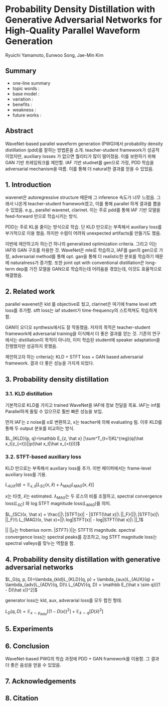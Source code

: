 # Probability Density Distillation with Generative Adversarial Networks for High-Quality Parallel Waveform Generation

Ryuichi Yamamoto, Eunwoo Song, Jae-Min Kim

## Summary

- one-line summary
- topic words : 
- base model : 
- variation : 
- benefits :
- weakness :
- future works :

## Abstract

WaveNet-based parallel waveform generation (PWG)에서 probability density distillation (pdd)를 잘하는 방법론을 소개. teacher-student framework가 성공적이었지만, auxiliary losses 가 없으면 퀄리티가 많이 떨어졌음. 이를 보완하기 위해 GAN 기반 프레임워크를 제안함. IAF 기반 studnet를 gen으로 가정, PDD 학습을 adversarial mechanism을 따름. 이를 통해 더 natural한 결과를 얻을 수 있었음. 

## 1. Introduction

wavenet은 autoregressive structure 때문에 그 inference 속도가 너무 느렸음. 그래서 나온게 teacher-student framework였고, 이를 통해 parallel 하게 결과를 뽑을 수 있었음. e.g., parallel wavenet, clarinet. 이는 주로 pdd를 통해 IAF 기반 모델을 feed-forward 만으로 학습시키는 방식. 

PDD는 주로 KL을 줄이는 방식으로 학습. 단 KLD 만으로는 부족해서 auxiliary loss를 부가적으로 이용 했음. 하지만 수렴이 어려워 unexpected artifacts를 만들기도 했음.

이번에 제안하고자 하는건 하나의 generalized optimization criteria. 그리고 이는 IAF와 GAN 구조를 차용한 것. WaveNet은 mle로 학습하고, IAF를 gan의 gen으로 가정, adversarial method를 통해 opt. gan을 통해 더 realistic한 분포를 학습하기 때문에 naturalness가 증가함. 또한 joint opt with conventional distillation은 long-term dep를 가진 모델을 GAN으로 학습하는데 어려움을 겪었는데, 이것도 효율적으로 해결했음.

## 2. Related work

parallel wavenet은 kld 를 objective로 뒀고, clarinet은 여기에 frame level stft loss를 추가함. stft loss는 iaf student가 time-frequency의 스트럭쳐도 학습하게 함.

GAN이 오디오 synthesis에서도 잘 작동했음. 저자의 목적은 teacher-student framework에 adversarial training을 이식해서 더 좋은 결과를 얻는 것. 기존의 연구에서는 distillation이 목적이 아니라, 이미 학습된 student에 speaker adaptation을 진행했지만 성공하지 못했음. 

제안하고자 하는 criteria는 KLD + STFT loss + GAN based adversarial framework. 결과 더 좋은 성능을 가지게 되었다. 

## 3. Probability density distillation

### 3.1. KLD distillation

기본적으로 KLD를 가지고 trained WaveNet을 IAF에 정보 전달을 목표. IAF는 inf를 Parallel하게 돌릴 수 있으므로 훨씬 빠른 성능을 보임.

먼저 IAF는 z noise를 x로 변환하고, x는 teacher에 의해 evaluating 됨. 이후 KLD를 통해 두 output 분포를 비교하는 방식.

$L_{KLD}(p, q)=\mathbb E_{z, \hat x} [\sum^T_{t=1}KL^{reg}(q(\hat x_t|z_{<t})||p(\hat x_t|\hat x_{<t}))]$

### 3.2. STFT-based auxiliary loss

KLD 만으로는 부족해서 auxiliary loss를 추가. 이번 페이퍼에서는 frame-level auxiliary loss를 기용. 

$L_{AUX}(q)=\mathbb E_{x, \hat x}[L_{SC}(x, \hat x) + \lambda_{MAG}L_{MAG}(x, \hat x)]$

$x$는 타겟, $\hat x$는 estimated. $\lambda_{MAG}$는 두 로스의 비를 조절하고, spectral convergence loss($L_{SC}$) 와 log STFT magnitude loss($L_{MAG}$)를 의미. 

$L_{SC}(x, \hat x) = \frac{||\ |STFT(x)| - |STFT(\hat x)|\ ||_F}{||\ |STFT(x)|\ ||_F}\\
L_{MAG}(x, \hat x)=||\ log|STFT(x)| - log|STFT(\hat x)|\ ||_1$

$||\ ||_F$는 frobenius norm. $|STFT(\cdot)|$는 STFT의 magnitude. spectral convergence loss는 spectral peaks를 강조하고, log STFT magnitude loss는 spectral valleys를 맞누는 역할을 함.

## 4. Probability density distillation with generative adversarial networks

$L_G(q, p, D)=\lambda_{kld}L_{KLD}(q, p) + \lambda_{aux}L_{AUX}(q) + \lambda_{adv}L_{ADV}(q, D)\\
L_{ADV}(q, D) = \mathbb E_{\hat x \sim q}[(1 - D(\hat x))^2]$

generator loss는 kld, aux, adverarial loss를 모두 합친 형태. 

$L_D(q, D) = \mathbb E_{x \sim p_{data}}[(1 - D(x))^2] + \mathbb E_{\hat x \sim q}[D(\hat x)^2]$

## 5. Experiments

## 6. Conclusion

WaveNet-based PWG의 학습 과정에 PDD + GAN framework를 이용함. 그 결과 더 좋은 음성을 얻을 수 있었음. 

## 7. Acknowledgements

## 8. Citation

